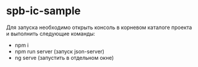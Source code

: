 # spb-ic-sample

Для запуска необходимо открыть консоль в корневом каталоге проекта и выполнить следующие команды:
* npm i
* npm run server (запуск json-server)
* ng serve (запустить в отдельном окне)
